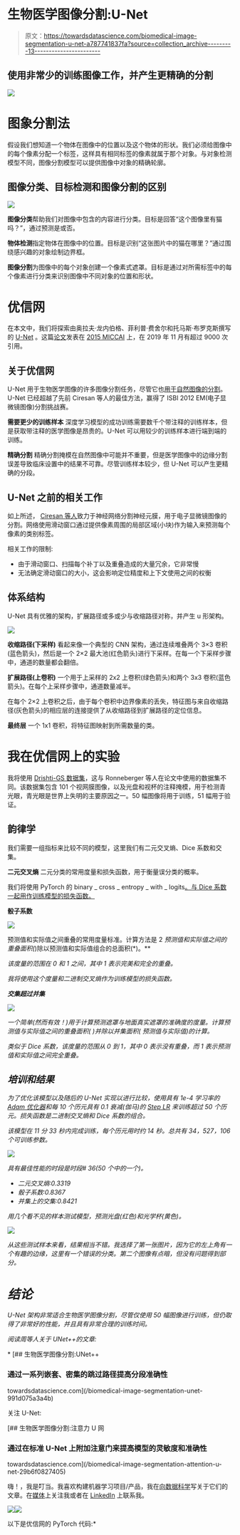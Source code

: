 # 生物医学图像分割:U-Net

> 原文：<https://towardsdatascience.com/biomedical-image-segmentation-u-net-a787741837fa?source=collection_archive---------13----------------------->

## 使用非常少的训练图像工作，并产生更精确的分割

![](img/74e18c0f53aaa6f4b73e7f3836a9d2bb.png)

# 图象分割法

假设我们想知道一个物体在图像中的位置以及这个物体的形状。我们必须给图像中的每个像素分配一个标签，这样具有相同标签的像素就属于那个对象。与对象检测模型不同，图像分割模型可以提供图像中对象的精确轮廓。

## 图像分类、目标检测和图像分割的区别

![](img/b3b78fd830d2acf4174cee61c437119f.png)

**图像分类**帮助我们对图像中包含的内容进行分类。目标是回答“这个图像里有猫吗？”，通过预测是或否。

**物体检测**指定物体在图像中的位置。目标是识别“这张图片中的猫在哪里？”通过围绕感兴趣的对象绘制边界框。

**图像分割**为图像中的每个对象创建一个像素式遮罩。目标是通过对所需标签中的每个像素进行分类来识别图像中不同对象的位置和形状。

# 优信网

在本文中，我们将探索由奥拉夫·龙内伯格、菲利普·费舍尔和托马斯·布罗克斯撰写的 [U-Net](https://lmb.informatik.uni-freiburg.de/people/ronneber/u-net/) 。这篇[论文](https://arxiv.org/pdf/1505.04597.pdf)发表在 [2015 MICCAI](https://www.miccai2019.org/) 上，在 2019 年 11 月有超过 9000 次引用。

## 关于优信网

U-Net 用于生物医学图像的许多图像分割任务，尽管它也[用于自然图像的分割](https://www.tensorflow.org/tutorials/images/segmentation)。U-Net 已经超越了先前 Ciresan 等人的最佳方法，赢得了 ISBI 2012 EM(电子显微镜图像)分割挑战赛。

**需要更少的训练样本** 深度学习模型的成功训练需要数千个带注释的训练样本，但是获取带注释的医学图像是昂贵的。U-Net 可以用较少的训练样本进行端到端的训练。

**精确分割** 精确分割掩模在自然图像中可能并不重要，但是医学图像中的边缘分割误差导致临床设置中的结果不可靠。尽管训练样本较少，但 U-Net 可以产生更精确的分段。

## U-Net 之前的相关工作

如上所述， [Ciresan 等人](http://papers.nips.cc/paper/4741-deep-neural-networks)致力于神经网络分割神经元膜，用于电子显微镜图像的分割。网络使用滑动窗口通过提供像素周围的局部区域(小块)作为输入来预测每个像素的类别标签。

相关工作的限制:

*   由于滑动窗口、扫描每个补丁以及重叠造成的大量冗余，它非常慢
*   无法确定滑动窗口的大小，这会影响定位精度和上下文使用之间的权衡

## 体系结构

U-Net 具有优雅的架构，扩展路径或多或少与收缩路径对称，并产生 u 形架构。

![](img/26afa9266bbfdc9ff018724a5d78d5be.png)

**收缩路径(下采样)** 看起来像一个典型的 CNN 架构，通过连续堆叠两个 3×3 卷积(蓝色箭头)，然后是一个 2×2 最大池(红色箭头)进行下采样。在每一个下采样步骤中，通道的数量都会翻倍。

**扩展路径(上卷积)** 一个用于上采样的 2x2 上卷积(绿色箭头)和两个 3x3 卷积(蓝色箭头)。在每个上采样步骤中，通道数量减半。

在每个 2×2 上卷积之后，由于每个卷积中边界像素的丢失，特征图与来自收缩路径(灰色箭头)的相应层的连接提供了从收缩路径到扩展路径的定位信息。

**最终层** 一个 1x1 卷积，将特征图映射到所需数量的类。

# 我在优信网上的实验

我将使用 [Drishti-GS 数据集](https://cvit.iiit.ac.in/projects/mip/drishti-gs/mip-dataset2/Home.php)，这与 Ronneberger 等人在论文中使用的数据集不同。该数据集包含 101 个视网膜图像，以及光盘和视杯的注释掩模，用于检测青光眼，青光眼是世界上失明的主要原因之一。50 幅图像将用于训练，51 幅用于验证。

## 韵律学

我们需要一组指标来比较不同的模型，这里我们有二元交叉熵、Dice 系数和交集。

**二元交叉熵** 二元分类的常用度量和损失函数，用于衡量误分类的概率。

我们将使用 PyTorch 的 binary _ cross _ entropy _ with _ logits[。与 Dice 系数一起用作训练模型的损失函数。](https://pytorch.org/docs/stable/nn.functional.html#binary-cross-entropy-with-logits)

**骰子系数**

![](img/d812b74b97d20082ad1a454659e44d58.png)

预测值和实际值之间重叠的常用度量标准。计算方法是 2 *预测值和实际值之间的重叠面积(*)除以预测值和实际值组合的总面积(*)。**

*该度量的范围在 0 和 1 之间，其中 1 表示完美和完全的重叠。*

*我将使用这个度量和二进制交叉熵作为训练模型的损失函数。*

***交集超过并集***

*![](img/0010cdcc908c8d1686f71068cb548593.png)*

*一个简单(然而有效！)用于计算预测遮罩与地面真实遮罩的准确度的度量。计算预测值与实际值之间的重叠面积( *)并除以并集面积( *预测值与实际值*)的计算。**

*类似于 Dice 系数，该度量的范围从 0 到 1，其中 0 表示没有重叠，而 1 表示预测值和实际值之间完全重叠。*

## *培训和结果*

*为了优化该模型以及随后的 U-Net 实现以进行比较，使用具有 1e-4 学习率的 [Adam 优化器](https://pytorch.org/docs/stable/optim.html#torch.optim.Adam)和每 10 个历元具有 0.1 衰减(伽马)的 [Step LR](https://pytorch.org/docs/stable/optim.html#torch.optim.lr_scheduler.StepLR) 来训练超过 50 个历元。损失函数是二进制交叉熵和 Dice 系数的组合。*

*该模型在 11 分 33 秒内完成训练，每个历元用时约 14 秒。总共有 34，527，106 个可训练参数。*

*![](img/130d9c909368335ee3742b41348caed3.png)*

*具有最佳性能的时段是时段# 36(50 个中的一个)。*

*   *二元交叉熵:0.3319*
*   *骰子系数:0.8367*
*   *并集上的交集:0.8421*

*用几个看不见的样本测试模型，预测光盘(红色)和光学杯(黄色)。*

*![](img/fe0f339359f726835c47c3db586da064.png)*

*从这些测试样本来看，结果相当不错。我选择了第一张图片，因为它的左上角有一个有趣的边缘，这里有一个错误的分类。第二个图像有点暗，但没有问题得到部分。*

# *结论*

*U-Net 架构非常适合生物医学图像分割，尽管仅使用 50 幅图像进行训练，但仍取得了非常好的性能，并且具有非常合理的训练时间。*

*阅读周等人关于 UNet++的文章:*

*[](/biomedical-image-segmentation-unet-991d075a3a4b) [## 生物医学图像分割:UNet++

### 通过一系列嵌套、密集的跳过路径提高分段准确性

towardsdatascience.com](/biomedical-image-segmentation-unet-991d075a3a4b) 

关注 U-Net:

[](/biomedical-image-segmentation-attention-u-net-29b6f0827405) [## 生物医学图像分割:注意力 U 网

### 通过在标准 U-Net 上附加注意门来提高模型的灵敏度和准确性

towardsdatascience.com](/biomedical-image-segmentation-attention-u-net-29b6f0827405) 

嗨！，我是叮当。我喜欢构建机器学习项目/产品，我在[向数据科学](https://towardsdatascience.com/@jinglesnote)写关于它们的文章。在[媒体](https://medium.com/@jinglesnote)上关注我或者在 [LinkedIn](https://www.linkedin.com/in/jingles/) 上联系我。

[![](img/37b3c6bbeb134b28c91c9382ab95f170.png)](https://towardsdatascience.com/@jinglesnote)[![](img/2e369202b596d5b518dca78b96ab5f91.png)](https://jingles.substack.com/subscribe)

以下是优信网的 PyTorch 代码:*